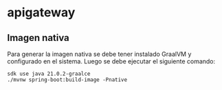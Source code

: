 # apigateway

## Imagen nativa
Para generar la imagen nativa se debe tener instalado GraalVM y configurado en el sistema. Luego se debe ejecutar el siguiente comando:
```shell
sdk use java 21.0.2-graalce
./mvnw spring-boot:build-image -Pnative
```